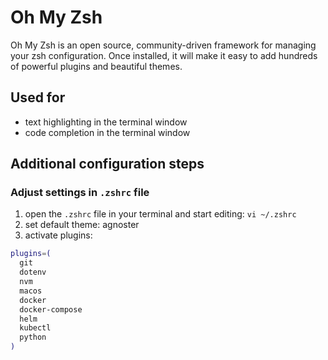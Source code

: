 # Oh My Zsh

Oh My Zsh is an open source, community-driven framework for managing your zsh configuration. Once installed, it will make it easy to add hundreds of powerful plugins and beautiful themes.

## Used for

- text highlighting in the terminal window
- code completion in the terminal window

## Additional configuration steps

### Adjust settings in `.zshrc` file

1. open the `.zshrc` file in your terminal and start editing: `vi ~/.zshrc`
2. set default theme: agnoster
3. activate plugins: 

```bash
plugins=(
  git
  dotenv
  nvm
  macos
  docker
  docker-compose
  helm
  kubectl
  python
)
```